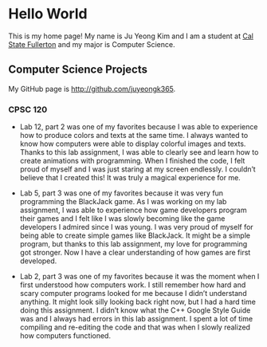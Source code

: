 # Hello World

This is my home page! My name is Ju Yeong Kim and I am a student at [Cal State Fullerton](http://www.fullerton.edu/) and my major is Computer Science.

## Computer Science Projects

My GitHub page is http://github.com/juyeongk365.

### CPSC 120

* Lab 12, part 2 was one of my favorites because I was able to experience how to produce colors and texts at the same time. I always wanted to know how computers were able to display colorful images and texts. Thanks to this lab assignment, I was able to clearly see and learn how to create animations with programming. When I finished the code, I felt proud of myself and I was just staring at my screen endlessly. I couldn’t believe that I created this! It was truly a magical experience for me. 

* Lab 5, part 3 was one of my favorites because it was very fun programming the BlackJack game. As I was working on my lab assignment, I was able to experience how game developers program their games and I felt like I was slowly becoming like the game developers I admired since I was young. I was very proud of myself for being able to create simple games like BlackJack. It might be a simple program, but thanks to this lab assignment, my love for programming got stronger. Now I have a clear understanding of how games are first developed.

* Lab 2, part 3 was one of my favorites because it was the moment when I first understood how computers work. I still remember how hard and scary computer programs looked for me because I didn’t understand anything. It might look silly looking back right now, but I had a hard time doing this assignment. I didn’t know what the C++ Google Style Guide was and I always had errors in this lab assignment. I spent a lot of time compiling and re-editing the code and that was when I slowly realized how computers functioned. 
